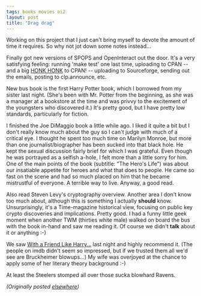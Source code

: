 ```yaml
---
tags: books movies oi2
layout: post
title: "Drag drag"
---
```




<p>Working on this project that I just can't bring myself to devote the amount of time it requires. So why not jot down some notes instead...</p>

<p>Finally got new versions of SPOPS and OpenInteract out the door. It's a very satisfying feeling: running 'make test' one last time, uploading to CPAN  -- and a big <a href="http://use.perl.org/journal.pl?op=display&uid=74&id=2298">HONK HONK</a> to CPAN! -- uploading to Sourceforge, sending out the emails, posting to clp.announce, etc.</p>

<p>New bus book is the first Harry Potter book, which I borrowed from my sister last night. (She's been with Mr. Potter from the beginning, as she was a manager at a bookstore at the time and was privvy to the excitement of the youngsters  who discovered it.) It's pretty good, but I have pretty low standards, particularly for fiction.</p>

<p>I finished the Joe DiMaggio book a little while ago. I liked it quite a bit but I don't really know much about the guy so I can't judge with much of a critical eye. I thought he spent too much time on Marilyn Monroe, but more than one journalist/biographer has been sucked into that black hole. He kept the sexual discussion fairly brief for which I was grateful. Even though he was portrayed as a selfish a-hole, I felt more than a little sorry for him. One of the main points of the book (subtitle: "The Hero's Life") was about our insatiable appetite for heroes and what that does to people. He came so fast on the scene and had so much placed on him that he became mistrustful of everyone. A terrible way to live. Anyway, a good read.</p>

<p>Also read Steven Levy's cryptography overview. Another area I don't know too much about, although this is something I actually <b>should</b> know. Unsurprisingly, it's a Time-magazine historical view, focusing on public key crypto discoveries and implications. Pretty good. I had a funny little geek moment when another TWM (thirties white male) walked on board the bus with the book in-hand and saw me reading it. Of course we didn't <b>talk</b> about it or anything :-)</p>

<p>We saw <a href="http://us.imdb.com/Title?0216800">With a Friend Like Harry...</a> last night and highly recommend it. (The people on imdb didn't seem so impressed, but if we trusted them all we'd see are Bruckheimer blowups...) My wife was overjoyed at the chance to apply some of her literary theory background :-)</p>

<p>At least the Steelers stomped all over those sucka blowhard Ravens.</p>

<p>
<p><em>(Originally posted <a href="http://use.perl.org/~lachoy/journal/2315">elsewhere</a>)</em></p>



